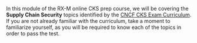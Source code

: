 <!-- CKS Self-Study Mod 5 -->

In this module of the RX-M online CKS prep course, we will be covering the **Supply Chain Security** topics identified by the [CNCF CKS Exam Curriculum](https://github.com/cncf/curriculum/blob/master/CKS_Curriculum_%20v1.26.pdf). If you are not already familiar with the curriculum, take a moment to familiarize yourself, as you will be required to know each of the topics in order to pass the test.
